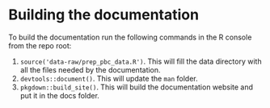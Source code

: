 # Building the documentation

To build the documentation run the following commands in the R console from
the repo root:

1. `source('data-raw/prep_pbc_data.R')`. This will fill the data directory
   with all the files needed by the documentation.
2. `devtools::document()`. This will update the `man` folder.
3. `pkgdown::build_site()`. This will build the documentation website and put
   it in the docs folder.
